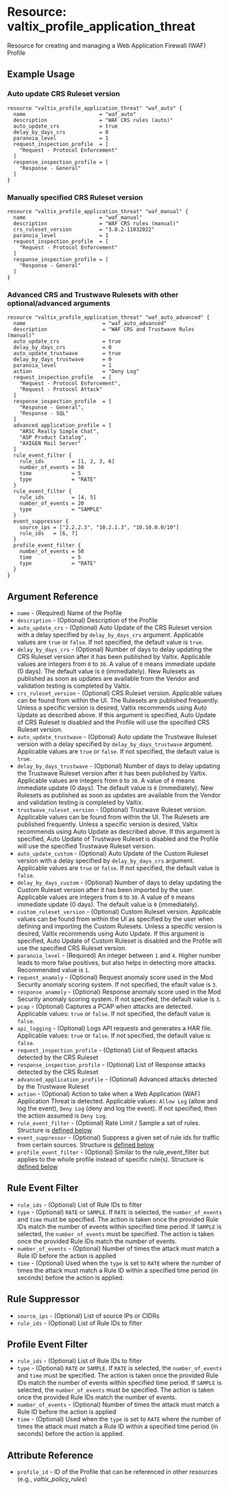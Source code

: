 # Resource: valtix_profile_application_threat
Resource for creating and managing a Web Application Firewall (WAF) Profile

## Example Usage

### Auto update CRS Ruleset version
```hcl
resource "valtix_profile_application_threat" "waf_auto" {
  name                        = "waf_auto"
  description                 = "WAF CRS rules (auto)"
  auto_update_crs             = true
  delay_by_days_crs           = 0
  paranoia_level              = 1
  request_inspection_profile  = [
    "Request - Protocol Enforcement"
  ]
  response_inspection_profile = [
    "Response - General"
  ]
}
```

### Manually specified CRS Ruleset version
```hcl
resource "valtix_profile_application_threat" "waf_manual" {
  name                        = "waf_manual"
  description                 = "WAF CRS rules (manual)"
  crs_ruleset_version         = "3.0.2-11032022"
  paranoia_level              = 1
  request_inspection_profile  = [
    "Request - Protocol Enforcement"
  ]
  response_inspection_profile = [
    "Response - General"
  ]
}
```

### Advanced CRS and Trustwave Rulesets with other optional/advanced arguments
```hcl
resource "valtix_profile_application_threat" "waf_auto_advanced" {
  name                         = "waf_auto_advanced"
  description                  = "WAF CRS and Trustwave Rules (manual)"
  auto_update_crs              = true
  delay_by_days_crs            = 0
  auto_update_trustwave        = true
  delay_by_days_trustwave      = 0
  paranoia_level               = 1
  action                       = "Deny Log"
  request_inspection_profile   = [
    "Request - Protocol Enforcement",
    "Request - Protocol Attack"
  ]
  response_inspection_profile  = [
    "Response - General",
    "Response - SQL"
  ]
  advanced_application_profile = [
    "ARSC Really Simple Chat",
    "ASP Product Catalog",
    "AXIGEN Mail Server"
  ]
  rule_event_filter {
    rule_ids         = [1, 2, 3, 6]
    number_of_events = 50
    time             = 5
    type             = "RATE"
  }
  rule_event_filter {
    rule_ids         = [4, 5]
    number_of_events = 20
    type             = "SAMPLE"
  }
  event_suppressor {
    source_ips = ["2.2.2.3", "10.2.1.3", "10.10.0.0/10"]
    rule_ids   = [6, 7]
  }
  profile_event_filter {
    number_of_events = 50
    time             = 5
    type             = "RATE"
  }
}
```

## Argument Reference
* `name` - (Required) Name of the Profile
* `description` - (Optional) Description of the Profile
* `auto_update_crs` - (Optional) Auto Update of the CRS Ruleset version with a delay specified by `delay_by_days_crs` argument. Applicable values are `true` or `false`.  If not specified, the default value is `true`.
* `delay_by_days_crs` - (Optional) Number of days to delay updating the CRS Ruleset version after it has been published by Valtix. Applicable values are integers from `0` to `30`.  A value of `0` means immediate update (0 days). The default value is `0` (immediately). New Rulesets as published as soon as updates are available from the Vendor and validation testing is completed by Valtix.
* `crs_ruleset_version` - (Optional) CRS Ruleset version. Applicable values can be found from within the UI. The Rulesets are published frequently. Unless a specific version is desired, Valtix recommends using Auto Update as described above. If this argument is specified, Auto Update of CRS Ruleset is disabled and the Profile will use the specified CRS Ruleset version.
* `auto_update_trustwave` - (Optional) Auto update the Trustwave Ruleset version with a delay specified by `delay_by_days_trustwave` argument. Applicable values are `true` or `false`.  If not specified, the default value is `true`.
* `delay_by_days_trustwave` - (Optional) Number of days to delay updating the Trustwave Ruleset version after it has been published by Valtix. Applicable values are integers from `0` to `30`.  A value of `0` means immediate update (0 days). The default value is `0` (immediately). New Rulesets as published as soon as updates are available from the Vendor and validation testing is completed by Valtix.
* `trustwave_ruleset_version` - (Optional) Trustwave Ruleset version. Applicable values can be found from within the UI. The Rulesets are published frequently. Unless a specific version is desired, Valtix recommends using Auto Update as described above. If this argument is specified, Auto Update of Trustwave Ruleset is disabled and the Profile will use the specified Trustwave Ruleset version.
* `auto_update_custom` - (Optional) Auto Update of the Custom Ruleset version with a delay specified by `delay_by_days_crs` argument. Applicable values are `true` or `false`.  If not specified, the default value is `false`.
* `delay_by_days_custom` - (Optional) Number of days to delay updating the Custom Ruleset version after it has been imported by the user. Applicable values are integers from `0` to `30`.  A value of `0` means immediate update (0 days). The default value is `0` (immediately).
* `custom_ruleset_version` - (Optional) Custom Ruleset version. Applicable values can be found from within the UI as specified by the user when defining and importing the Custom Rulesets. Unless a specific version is desired, Valtix recommends using Auto Update. If this argument is specified, Auto Update of Custom Ruleset is disabled and the Profile will use the specified CRS Ruleset version.
* `paranoia_level` - (Required) An integer between `1` and `4`. Higher number leads to more false positives, but also helps in detecting more attacks. Recommended value is `1`.
* `request_anamoly` - (Optional) Request anomaly score used in the Mod Security anomaly scoring system. If not specified, the efault value is `3`.
* `response_anamoly` - (Optional) Response anomaly score used in the Mod Security anomaly scoring system. If not specified, the default value is `3`.
* `pcap` - (Optional) Captures a PCAP when attacks are detected.  Applicable values: `true` or `false`. If not specified, the default value is `false`.
* `api_logging` - (Optional) Logs API requests and generates a HAR file.  Applicable values: `true` or `false`. If not specified, the default value is `false`.
* `request_inspection_profile` - (Optional) List of Request attacks detected by the CRS Ruleset
* `response_inspection_profile` - (Optional) List of Response attacks detected by the CRS Ruleset
* `advanced_application_profile` - (Optional) Advanced attacks detected by the Trustwave Ruleset
* `action` - (Optional) Action to take when a Web Application (WAF) Application Threat is detected. Applicable values: `Allow Log` (allow and log the event), `Deny Log` (deny and log the event).  If not specified, then the action assumed is `Deny Log`.
* `rule_event_filter` - (Optional) Rate Limit / Sample a set of rules. Structure is [defined below](#rule-event-filter)
* `event_suppressor` - (Optional) Suppress a given set of rule ids for traffic from certain sources. Structure is [defined below](#event-suppressor)
* `profile_event_filter` - (Optional) Similar to the rule_event_filter but applies to the whole profile instead of specific rule(s). Structure is [defined below](#profile-event-filter)

## Rule Event Filter
* `rule_ids` - (Optional) List of Rule IDs to filter
* `type` - (Optional) `RATE` or `SAMPLE`. If `RATE` is selected, the `number_of_events` and `time` must be specified. The action is taken once the provided Rule IDs match the number of events within specified time period.  If `SAMPLE` is selected, the `number_of_events` must be specified.  The action is taken once the provided Rule IDs match the number of events.
* `number_of_events` - (Optional) Number of times the attack must match a Rule ID before the action is applied
* `time` - (Optional) Used when the `type` is set to `RATE` where the number of times the attack must match a Rule ID within a specified time period (in seconds) before the action is applied.

## Rule Suppressor
* `source_ips` - (Optional) List of source IPs or CIDRs
* `rule_ids` - (Optional) List of Rule IDs to filter

## Profile Event Filter
* `rule_ids` - (Optional) List of Rule IDs to filter
* `type` - (Optional) `RATE` or `SAMPLE`. If `RATE` is selected, the `number_of_events` and `time` must be specified. The action is taken once the provided Rule IDs match the number of events within specified time period.  If `SAMPLE` is selected, the `number_of_events` must be specified.  The action is taken once the provided Rule IDs match the number of events.
* `number_of_events` - (Optional) Number of times the attack must match a Rule ID before the action is applied
* `time` - (Optional) Used when the `type` is set to `RATE` where the number of times the attack must match a Rule ID within a specified time period (in seconds) before the action is applied.

## Attribute Reference
* `profile_id` - ID of the Profile that can be referenced in other resources (e.g., *valtix_policy_rules*)
